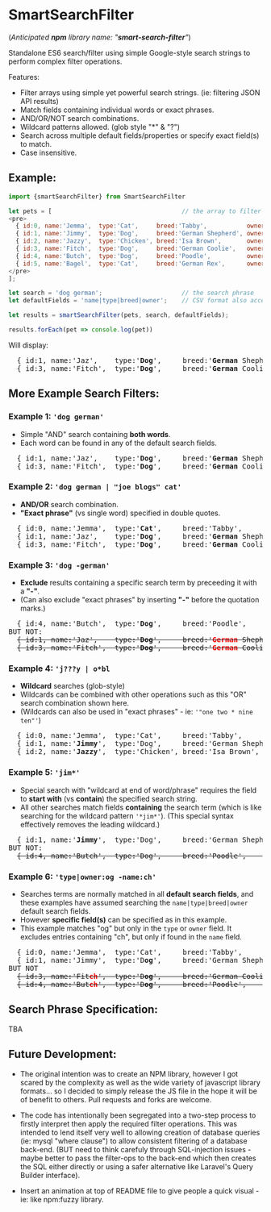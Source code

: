 # SmartSearchFilter

(*Anticipated **npm** library name: "**smart-search-filter**"*)

Standalone ES6 search/filter using simple Google-style search strings to perform complex filter operations.

Features:

* Filter arrays using simple yet powerful search strings.   (ie: filtering JSON API results)
* Match fields containing individual words or exact phrases.
* AND/OR/NOT search combinations. 
* Wildcard patterns allowed. (glob style "*" & "?")
* Search across multiple default fields/properties or specify exact field(s) to match.  
* Case insensitive. 

## Example:

```javascript
import {smartSearchFilter} from SmartSearchFilter

let pets = [                                    // the array to filter
<pre>
  { id:0, name:'Jemma',  type:'Cat',     breed:'Tabby',           owner:'Joe Blogs' },
  { id:1, name:'Jimmy',  type:'Dog',     breed:'German Shepherd', owner:'Sara Hartman' },
  { id:2, name:'Jazzy',  type:'Chicken', breed:'Isa Brown',       owner:'Oscar Black' },
  { id:3, name:'Fitch',  type:'Dog',     breed:'German Coolie',   owner:'Mildred Gutierrez' },
  { id:4, name:'Butch',  type:'Dog',     breed:'Poodle',          owner:'Gabija Jim' },
  { id:5, name:'Bagel',  type:'Cat',     breed:'German Rex',      owner:'Abdullah Floyd' },
</pre>
];

let search = 'dog german';                      // the search phrase
let defaultFields = 'name|type|breed|owner';    // CSV format also accepted - ie: 'name,type,breed,owner'

let results = smartSearchFilter(pets, search, defaultFields);

results.forEach(pet => console.log(pet))
```

Will display:
<pre>
  { id:1, name:'Jaz',    type:'<b>Dog</b>',     breed:'<b>German</b> Shepherd', owner:'Sara Hartman' },
  { id:3, name:'Fitch',  type:'<b>Dog</b>',     breed:'<b>German</b> Coolie',   owner:'Mildred Gutierrez' },
</pre>

## More Example Search Filters:

### Example 1: `'dog german'` 
* Simple "AND" search containing **both words**.
* Each word can be found in any of the default search fields.
<pre>
  { id:1, name:'Jaz',    type:'<b>Dog</b>',     breed:'<b>German</b> Shepherd', owner:'Sara Hartman' },
  { id:3, name:'Fitch',  type:'<b>Dog</b>',     breed:'<b>German</b> Coolie',   owner:'Mildred Gutierrez' },
</pre>

### Example 2: `'dog german | "joe blogs" cat'` 
* **AND/OR** search combination.
* **"Exact phrase"** (vs single word) specified in double quotes.
<pre>
  { id:0, name:'Jemma',  type:'<b>Cat</b>',     breed:'Tabby',           owner:'<b>Joe Blogs</b>' },
  { id:1, name:'Jaz',    type:'<b>Dog</b>',     breed:'<b>German</b> Shepherd', owner:'Sara Hartman' },
  { id:3, name:'Fitch',  type:'<b>Dog</b>',     breed:'<b>German</b> Coolie',   owner:'Mildred Gutierrez' },
</pre>

### Example 3: `'dog -german'`
* **Exclude** results containing a specific search term by preceeding it with a **"-"**.  
* (Can also exclude "exact phrases" by inserting **"-"** before the quotation marks.)
<pre>
  { id:4, name:'Butch',  type:'<b>Dog</b>',     breed:'Poodle',          owner:'Gabija Jim' },
BUT NOT:
  <s>{ id:1, name:'Jaz',    type:'<b>Dog</b>',     breed:'<font color="red"><b>German</b></font> Shepherd', owner:'Sara Hartman' },</s>
  <s>{ id:3, name:'Fitch',  type:'<b>Dog</b>',     breed:'<font color="red"><b>German</b></font> Coolie',   owner:'Mildred Gutierrez' },</s>
</pre>

### Example 4: `'j???y | o*bl`
* **Wildcard** searches (glob-style)
* Wildcards can be combined with other operations such as this "OR" search combination shown here.
* (Wildcards can also be used in "exact phrases" - ie: `'"one two * nine ten"'`)
<pre>
  { id:0, name:'Jemma',  type:'Cat',     breed:'Tabby',           owner:'J<b>oe Bl</b>ogs' },
  { id:1, name:'<b>Jimmy</b>',  type:'Dog',     breed:'German Shepherd', owner:'Sara Hartman' },
  { id:2, name:'<b>Jazzy</b>',  type:'Chicken', breed:'Isa Brown',       owner:'<b>Oscar Bl</b>ack' },
</pre>

### Example 5: `'jim*'`
* Special search with "wildcard at end of word/phrase" requires the field to **start with** (vs **contain**) the specified search string.
* All other searches match fields **containing** the search term (which is like searching for the wildcard pattern `'*jim*'`).  (This special syntax effectively removes the leading wildcard.)
<pre>
  { id:1, name:'<b>Jimmy</b>',  type:'Dog',     breed:'German Shepherd', owner:'Sara Hartman' },
BUT NOT:
  <s>{ id:4, name:'Butch',  type:'Dog',     breed:'Poodle',          owner:'Gabija <font color="red"><b>Jim</b></font>' },</s>
</pre>

### Example 6: `'type|owner:og -name:ch'`
* Searches terms are normally matched in all **default search fields**, and these examples have assumed searching the `name|type|breed|owner` default search fields.
* However **specific field(s)** can be specified as in this example.
* This example matches "og" but only in the `type` or `owner` field.  It excludes entries containing "ch", but only if found in the `name` field.
<pre>
  { id:0, name:'Jemma',  type:'Cat',     breed:'Tabby',           owner:'Joe Bl<b>og</b>s' },
  { id:1, name:'Jimmy',  type:'D<b>og</b>',     breed:'German Shepherd', owner:'Sara Hartman' },
BUT NOT
  <s>{ id:3, name:'Fit<font color="red"><b>ch</b></font>',  type:'D<b>og</b>',     breed:'German Coolie',   owner:'Mildred Gutierrez' },</s>
  <s>{ id:4, name:'But<font color="red"><b>ch</b></font>',  type:'D<b>og</b>',     breed:'Poodle',          owner:'Gabija Jim' },</s>
</pre>

## Search Phrase Specification:

TBA

## Future Development:

* The original intention was to create an NPM library, however I got scared by the complexity as well as the wide variety of javascript library formats... so I decided to simply release the JS file in the hope it will be of benefit to others.  Pull requests and forks are welcome.

* The code has intentionally been segregated into a two-step process to firstly interpret then apply the required filter operations.  This was intended to lend itself very well to allowing creation of database queries (ie: mysql "where clause") to allow consistent filtering of a database back-end.  (BUT need to think carefuly through SQL-injection issues - maybe better to pass the filter-ops to the back-end which then creates the SQL either directly or using a safer alternative like Laravel's Query Builder interface).

* Insert an animation at top of README file to give people a quick visual - ie: like npm:fuzzy library.

